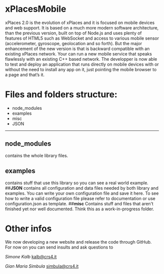 xPlacesMobile
=============

xPlaces 2.0 is the evolution of xPlaces and it is focused on mobile devices and web support. It is based on a much more modern software architecture, than the previous version, built on top of Node.js and uses plenty of features of HTML5 such as WebSocket and access to various mobile sensor (accelerometer, gyroscope, geolocation and so forth).   But the major enhancement of the new version is that is backward compatible with an existing xPlaces network. Your can run a new mobile service that speaks flawlessly with an existing C++ based network.   The developper is now able to test and deploy an application that runs directly on mobile devices with or without the need to install any app on it, just pointing the mobile browser to a page and that’s it. 

# Files and folders structure:

  * node_modules
  * examples
  * misc
  * JSON

***
## __node_modules__ 
contains the whole library files.
## __examples__ 
contains stuff that use this library so you can see a real world example.
##__JSON__ 
contains all configuration and data files needed by both library and examples. 
You can write your own configuration file and save it here. To see how to write a valid 
configuration file please refer to documentation or use configuration.json as template.
##__misc__
Contains stuff and files that aren't finished yet nor well documented. 
Think this as a work-in-progress folder.

# Other infos
We now developing a new website and release the code through GitHub.
For now on you can send insults and ask questions to 

*Simone Kalb*
kalb@crs4.it

*Gian Maria Simbula*
simbula@crs4.it
